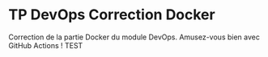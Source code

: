 # TP DevOps Correction Docker

Correction de la partie Docker du module DevOps. Amusez-vous bien avec GitHub Actions !
TEST
